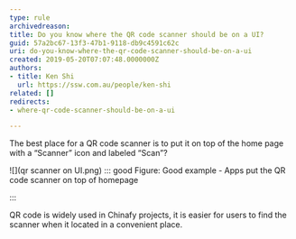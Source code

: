```yaml
---
type: rule
archivedreason: 
title: Do you know where the QR code scanner should be on a UI?
guid: 57a2bc67-13f3-47b1-9118-db9c4591c62c
uri: do-you-know-where-the-qr-code-scanner-should-be-on-a-ui
created: 2019-05-20T07:07:48.0000000Z
authors:
- title: Ken Shi
  url: https://ssw.com.au/people/ken-shi
related: []
redirects:
- where-qr-code-scanner-should-be-on-a-ui

---
```


The best place for a QR code scanner is to put it on top of the home page with a “Scanner” icon and labeled “Scan”?

<!--endintro-->
![](qr scanner on UI.png)
::: good
Figure: Good example - Apps put the QR code scanner on top of  homepage

:::

QR  code is widely used in Chinafy projects, it is easier for users to find the scanner when it located in a convenient place.
